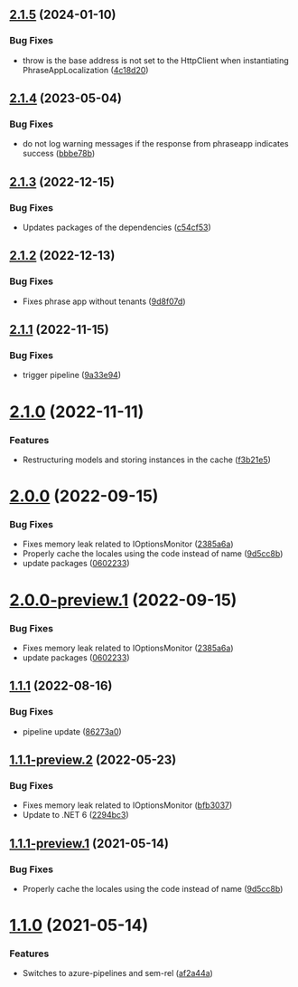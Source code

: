 ## [2.1.5](https://github.com/Elders/Localizations.PhraseApp/compare/v2.1.4...v2.1.5) (2024-01-10)


### Bug Fixes

* throw is the base address is not set to the HttpClient when instantiating PhraseAppLocalization ([4c18d20](https://github.com/Elders/Localizations.PhraseApp/commit/4c18d202e5d119bfdd297734e828630905dcdec7))

## [2.1.4](https://github.com/Elders/Localizations.PhraseApp/compare/v2.1.3...v2.1.4) (2023-05-04)


### Bug Fixes

* do not log warning messages if the response from phraseapp indicates success ([bbbe78b](https://github.com/Elders/Localizations.PhraseApp/commit/bbbe78b75c95848780da1fe73bb470a827554786))

## [2.1.3](https://github.com/Elders/Localizations.PhraseApp/compare/v2.1.2...v2.1.3) (2022-12-15)


### Bug Fixes

* Updates packages of the dependencies ([c54cf53](https://github.com/Elders/Localizations.PhraseApp/commit/c54cf5375ca90ebbb9477e6c649fc2435006bbed))

## [2.1.2](https://github.com/Elders/Localizations.PhraseApp/compare/v2.1.1...v2.1.2) (2022-12-13)


### Bug Fixes

* Fixes phrase app without tenants ([9d8f07d](https://github.com/Elders/Localizations.PhraseApp/commit/9d8f07d7c9840278d749e5f5bf89a3759403c436))

## [2.1.1](https://github.com/Elders/Localizations.PhraseApp/compare/v2.1.0...v2.1.1) (2022-11-15)


### Bug Fixes

* trigger pipeline ([9a33e94](https://github.com/Elders/Localizations.PhraseApp/commit/9a33e94cf53957d0354d8244da48ceb25d823fab))

# [2.1.0](https://github.com/Elders/Localizations.PhraseApp/compare/v2.0.0...v2.1.0) (2022-11-11)


### Features

* Restructuring models and storing instances in the cache ([f3b21e5](https://github.com/Elders/Localizations.PhraseApp/commit/f3b21e59d77f5ee0b08bd319317a73c5de880f8e))

# [2.0.0](https://github.com/Elders/Localizations.PhraseApp/compare/v1.1.1...v2.0.0) (2022-09-15)


### Bug Fixes

* Fixes memory leak related to IOptionsMonitor ([2385a6a](https://github.com/Elders/Localizations.PhraseApp/commit/2385a6a4fa5aba65eb4d5cf6dc472f08b02fa87d))
* Properly cache the locales using the code instead of name ([9d5cc8b](https://github.com/Elders/Localizations.PhraseApp/commit/9d5cc8b67ebf450e2a7ff129bd43442c3e0608ec))
* update packages ([0602233](https://github.com/Elders/Localizations.PhraseApp/commit/060223327e2069841368ca6e669cbff6c6a71f3e))

# [2.0.0-preview.1](https://github.com/Elders/Localizations.PhraseApp/compare/v1.1.1-preview.1...v2.0.0-preview.1) (2022-09-15)


### Bug Fixes

* Fixes memory leak related to IOptionsMonitor ([2385a6a](https://github.com/Elders/Localizations.PhraseApp/commit/2385a6a4fa5aba65eb4d5cf6dc472f08b02fa87d))
* update packages ([0602233](https://github.com/Elders/Localizations.PhraseApp/commit/060223327e2069841368ca6e669cbff6c6a71f3e))

## [1.1.1](https://github.com/Elders/Localizations.PhraseApp/compare/v1.1.0...v1.1.1) (2022-08-16)


### Bug Fixes

* pipeline update ([86273a0](https://github.com/Elders/Localizations.PhraseApp/commit/86273a060da0c9befa15afa41af71e23b21d4d38))

## [1.1.1-preview.2](https://github.com/Elders/Localizations.PhraseApp/compare/v1.1.1-preview.1...v1.1.1-preview.2) (2022-05-23)


### Bug Fixes

* Fixes memory leak related to IOptionsMonitor ([bfb3037](https://github.com/Elders/Localizations.PhraseApp/commit/bfb303781d007ff22db7b92834b0dd28267cc3b1))
* Update to .NET 6 ([2294bc3](https://github.com/Elders/Localizations.PhraseApp/commit/2294bc35bb5dda4e09048d41d931042d2580f1e0))

## [1.1.1-preview.1](https://github.com/Elders/Localizations.PhraseApp/compare/v1.1.0...v1.1.1-preview.1) (2021-05-14)


### Bug Fixes

* Properly cache the locales using the code instead of name ([9d5cc8b](https://github.com/Elders/Localizations.PhraseApp/commit/9d5cc8b67ebf450e2a7ff129bd43442c3e0608ec))

# [1.1.0](https://github.com/Elders/Localizations.PhraseApp/compare/v1.0.0...v1.1.0) (2021-05-14)


### Features

* Switches to azure-pipelines and sem-rel ([af2a44a](https://github.com/Elders/Localizations.PhraseApp/commit/af2a44a5ff2397c1934685cd0f8554504e7fb455))
